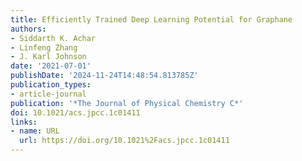 ```yaml
---
title: Efficiently Trained Deep Learning Potential for Graphane
authors:
- Siddarth K. Achar
- Linfeng Zhang
- J. Karl Johnson
date: '2021-07-01'
publishDate: '2024-11-24T14:48:54.813785Z'
publication_types:
- article-journal
publication: '*The Journal of Physical Chemistry C*'
doi: 10.1021/acs.jpcc.1c01411
links:
- name: URL
  url: https://doi.org/10.1021%2Facs.jpcc.1c01411
---
```

